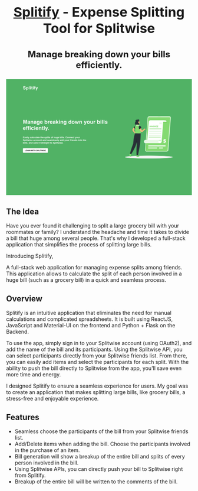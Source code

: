 <h1 align="center" style="font-size: 36px;"><strong><a href="https://splitify-bills.vercel.app/">Splitify</a> - Expense Splitting Tool for Splitwise</strong></h1>

<h3 align="center" style="font-size: 24px;"><strong>Manage breaking down your bills efficiently.</strong></h3>

![Opening Page](screenshots/Opening%20Page.png)

## **The Idea**


Have you ever found it challenging to split a large grocery bill with your roommates or family? I understand the headache and time it takes to divide a bill that huge among several people. That's why I developed a full-stack application that simplifies the process of splitting large bills.

Introducing Splitify,

A full-stack web application for managing expense splits among friends. This application allows to calculate the split of each person involved in a huge bill (such as a grocery bill) in a quick and seamless process.

## Overview

Splitify is an intuitive application that eliminates the need for manual calculations and complicated spreadsheets. It is built using ReactJS, JavaScript and Material-UI on the frontend and Python + Flask on the Backend.

To use the app, simply sign in to your Splitwise account (using OAuth2), and add the name of the bill and its participants. Using the Splitwise API, you can select participants directly from your Splitwise friends list. From there, you can easily add items and select the participants for each split. With the ability to push the bill directly to Splitwise from the app, you'll save even more time and energy.

I designed Splitify to ensure a seamless experience for users. My goal was to create an application that makes splitting large bills, like grocery bills, a stress-free and enjoyable experience.

## Features

- Seamless choose the participants of the bill from your Splitwise friends list.
- Add/Delete items when adding the bill. Choose the participants involved in the purchase of an item.
- Bill generation will show a breakup of the entire bill and splits of every person involved in the bill.
- Using Splitwise APIs, you can directly push your bill to Splitwise right from Splitify.
- Breakup of the entire bill will be written to the comments of the bill.
